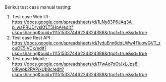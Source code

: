 Berikut test case manual testing:
1. Test case Web UI : https://docs.google.com/spreadsheets/d/1LNy83P6JAq3A-p_waPRUDrysKfLT5HpA/edit?usp=sharing&ouid=111515337446224324388&rtpof=true&sd=true
2. Test case Rest API : https://docs.google.com/spreadsheets/d/1yduEnn6dqLWw4f1uowGVT_zouDE5iVCx/edit?usp=sharing&ouid=111515337446224324388&rtpof=true&sd=true
3. Test case Mobile : https://docs.google.com/spreadsheets/d/17wAo7xOtJxLJps8-0iRwpk2PAPixUb8c/edit?usp=sharing&ouid=111515337446224324388&rtpof=true&sd=true